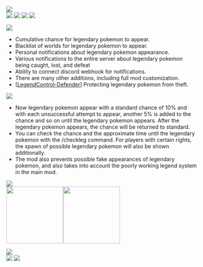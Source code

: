 ![](https://i.imgur.com/szagsEl.png)   
[![](https://i.imgur.com/B4evs2K.png)](https://discord.gg/VSGEVagRPq) [![](https://i.imgur.com/uquQMuU.png)](https://github.com/VecooDEV/LegendControl/wiki) [![](https://i.imgur.com/eaHjYUQ.png)](https://www.patreon.com/Vecoo) [![](https://i.imgur.com/yPBPV5c.png)](https://ko-fi.com/vecoo)

![](https://i.imgur.com/ncGDLHx.png)
* Cumulative chance for legendary pokemon to appear.
* Blacklist of worlds for legendary pokemon to appear.
* Personal notifications about legendary pokemon appearance.
* Various notifications to the entire server about legendary pokemon being caught, lost, and defeat
* Ability to connect discord webhook for notifications.
* There are many other additions, including full mod customization.
* [[LegendControl-Defender](https://www.curseforge.com/minecraft/mc-mods/legendcontrol-defender)] Protecting legendary pokemon from theft.

![](https://i.imgur.com/MZ3KBqO.png)
* Now legendary pokemon appear with a standard chance of 10% and with each unsuccessful attempt to appear, another 5% is added to the chance and so on until the legendary pokemon appears. After the legendary pokemon appears, the chance will be returned to standard.
* You can check the chance and the approximate time until the legendary pokemon with the /checkleg command. For players with certain rights, the spawn of possible legendary pokemon will also be shown additionally.
* The mod also prevents possible fake appearances of legendary pokemon, and also takes into account the poorly working legend system in the main mod.

![](https://i.imgur.com/x9gXu0j.png)   
[<img height="150" src="https://i.imgur.com/pscNsPQ.png" width="150"/>](https://www.curseforge.com/minecraft/mc-mods/pixelmon)[<img height="150" src="https://i.imgur.com/suGlOwq.png" width="150"/>](https://www.curseforge.com/minecraft/mc-mods/extralib)

![](https://i.imgur.com/BEBULHc.png)   
[![](https://i.imgur.com/x3JMFRv.png)](https://www.curseforge.com/minecraft/mc-mods/legendcontrol) [![](https://i.imgur.com/Q6tm4Fv.png)](https://modrinth.com/mod/legendcontrol)
